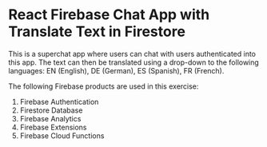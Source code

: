 # React Firebase Chat App with Translate Text in Firestore

This is a superchat app where users can chat with users authenticated into this app. The text can then be translated using a drop-down to the following languages: EN (English), DE (German), ES (Spanish), FR (French).

The following Firebase products are used in this exercise:
1. Firebase Authentication
2. Firestore Database
3. Firebase Analytics
4. Firebase Extensions
5. Firebase Cloud Functions
